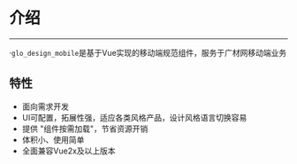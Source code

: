 # 介绍
<!-- {.md} -->

----
<!-- {.md} -->

·<!-- {.md} -->`glo_design_mobile`是基于Vue实现的移动端规范组件，服务于广材网移动端业务

## 特性
<!-- {.md} -->

-  面向需求开发
-  UI可配置，拓展性强，适应各类风格产品，设计风格语言切换容易
-  提供 "组件按需加载"，节省资源开销
-  体积小、使用简单
-  全面兼容Vue2x及以上版本
